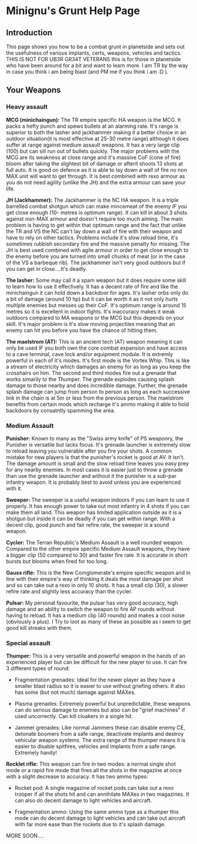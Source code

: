 # Minignu's Grunt Help Page

## Introduction

This page shows you how to be a combat grunt in planetside and sets out the
usefulness of various implants, certs, weapons, vehicles and tactics. THIS IS
NOT FOR UB3R GR34T VETERANS this is for those in planetside who have been around
for a bit and want to learn more. I am TR by the way in case you think i am
being biast (and PM me if you think i am :D ).

## Your Weapons

### Heavy assault

**MCG (minichaingun):** The TR empire specific HA weapon is the MCG. It packs a
hefty punch and spews bullets at an alarming rate. It's range is superior to
both the lasher and jackhammer making it a better choice in an outdoor
situation(it is most effective at 25-30 metre range) although it does suffer at
range against medium assault weapons. It has a very large clip (100) but can
sill run out of bullets quickly. The major problems with the MCG are its
weakness at close range and it's massive CoF (cone of fire) bloom after taking
the slightest bit of damage or afterit shoots 13 shots at full auto. It is good
on defence as it is able to lay down a wall of fire no non MAX unit will want to
get through. It is best combined with rexo armour as you do not need agility
(unlike the JH) and the extra armour can save your life.

**JH (Jackhammer):** The Jackhammer is the NC HA weapon. It is a triple
barrelled combat shotgun which can make mincemeat of the enemy _IF_ you get
close enough (10- metres is optimum range). It can kill in about 3 shots against
non-MAX armour and doesn't require too much aiming. The main problem is having
to get within that optimum range and the fact that unlike the TR and VS the NC
can't lay down a wall of fire with their weapon and have to rely on other
tactics. Problems include it's slow reload time, it's sometimes rubbish
secondary fire and the massive penalty for missing. The JH is best used combined
with agile armour in order to get close enough to the enemy before you are
turned into small chunks of meat (or in the case of the VS a barbeque rib). The
jackhammer isn't very good outdoors but if you can get in close....It's deadly.

**The lasher:** Some may call it a spam weapon but it does require some skill to
learn how to use it effectively. It has a decent rate of fire and like the
minichaingun it can hold down a backdoor for ages. It's lasher orbs only do a
bit of damage (around 10 hp) but it can be worth it as it not only hurts
multiple enemies but messes up their CoF. It's optimum range is around 15 metres
so it is excellent in indoor fights. It's inaccuracy makes it weak outdoors
compared to MA weapons or the MCG but this depends on your skill. It's major
problem is it's slow moving projectiles meaning that an enemy can hit you before
you have the chance of hitting them.

**The maelstrom (AT):** This is an ancient tech (AT) weapon meaning it can only
be used IF you both own the core combat expansion and have access to a cave
terminal, cave lock and/or equipment module. It is extremly powerful in each of
it's modes. It's first mode is the Vortex Whip. This is like a stream of
electricity which damages an enemy for as long as you keep the crosshairs on
him. The second and third modes fire out a grenade that works simarily to the
Thumper. The grenade explodes causing splash damage to those nearby and does
incredible damage. Further, the grenade splash damage can jump from person to
person as long as each successive link in the chain is at 5m or less from the
previous person. The maelstrom benefits from certain mods which recharge it's
ammo making it able to hold backdoors by consatntly spamming the area.

### Medium Assault

**Punisher:** Known to many as the "Swiss army knife" of PS weaponry, the
Punisher is versatile but lacks focus. It's grenade launcher is extremely slow
to reload leaving you vulnerable after you fire your shots. A common mistake for
new players is that the punisher's rocket is good at AV. It isn't. The damage
amount is small and the slow reload time leaves you easy prey for any nearby
enemies. In most cases it is easier just to throw a grenade than use the grenade
launcher and without it the punisher is a sub-par infantry weapon. It is
probably best to avoid unless you are experienced with it.

**Sweeper:** The sweeper is a useful weapon indoors if you can learn to use it
properly. It has enough power to take out most infantry in 4 shots if you can
make them all land. This weapon has limited application outside as it is a
shotgun but inside it can be deadly if you can get within range. With a decent
clip, good punch and fair refire rate, the sweeper is a sound weapon.

**Cycler:** The Terran Republic's Medium Assault is a well rounded weapon.
Compared to the other empire specific Medium Assault weapons, they have a bigger
clip (50 compared to 30) and faster fire rate. It is accurate in short bursts
but blooms when fired for too long.

**Gauss rifle:** This is the New Comglomerate's empire specific weapon and in
line with their empire's way of thinking it deals the most damage per shot and
so can take out a rexo in only 10 shots. It has a small clip (30), a slower
refire rate and slightly less accuracy than the cycler.

**Pulsar:** My personal favourite, the pulsar has very good accuracy, high
damage and an ability to switch the weapon to fire AP rounds without having to
reload. It has a medium clip (40 rounds) and makes a cool noise (obviously a
plus). I Try to loot as many of these as possible as i seem to get good kill
streaks with them.

### Special assault

**Thumper:** This is a very versatile and powerful weapon in the hands of an
experienced player but can be difficult for the new player to use. It can fire 3
different types of round:

- Fragmentation grenades: Ideal for the newer player as they have a smaller
  blast radius so it is easier to use without griefing others. It also has some
  (but not much) damage against MAXes.

<!-- -->

- Plasma grenades: Extremely powerful but unpredictable, these weapons can do
  serious damage to enemies but also can be "grief machines" if used
  uncorrectly. Can kill cloakers in a single hit.

<!-- -->

- Jammer grenades: Like normal Jammers these can disable enemy CE, detonate
  boomers from a safe range, deactivate implants and destroy vehicular weapon
  systems. The extra range of the thumper means it is easier to disable
  spitfires, vehicles and implants from a safe range. Extremely handy!

**Rocklet rifle:** This weapon can fire in two modes: a normal single shot mode
or a rapid fire mode that fires all the shots in the magazine at once with a
slight decrease to accuracy. It has two ammo types:

- Rocket pod: A single magazine of rocket pods can take out a rexo trooper if
  all the shots hit and can annihilate MAXes in two magazines. It can also do
  decent damage to light vehicles and aircraft.

<!-- -->

- Fragmentation ammo: Using the same ammo type as a thumper this mode can do
  decent damage to light vehicles and can take out aircraft with far more ease
  than the rockets due to it's splash damage.

MORE SOON....
